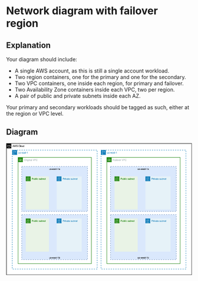 # Network diagram with failover region

## Explanation

Your diagram should include:

* A single AWS account, as this is still a single account workload.
* Two region containers, one for the primary and one for the secondary.
* Two VPC containers, one inside each region, for primary and failover.
* Two Availability Zone containers inside each VPC, two per region.
* A pair of public and private subnets inside each AZ.

Your primary and secondary workloads should be tagged as such, either at the region or VPC level.

## Diagram

![Network diagram with failover region](solution.png "Network diagram with failover region")